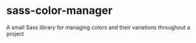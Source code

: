 # sass-color-manager
A small Sass library for managing colors and their variations throughout a project
